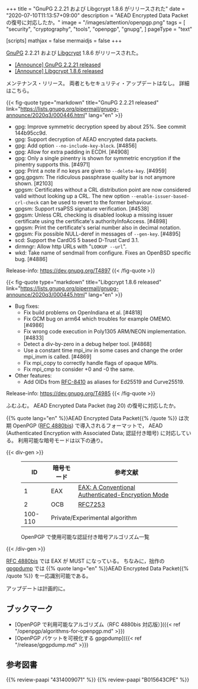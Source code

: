 +++
title = "GnuPG 2.2.21 および Libgcrypt 1.8.6 がリリースされた"
date =  "2020-07-10T11:13:57+09:00"
description = "AEAD Encrypted Data Packet の復号に対応したか。"
image = "/images/attention/openpgp.png"
tags = [
  "security",
  "cryptography",
  "tools",
  "openpgp",
  "gnupg",
]
pageType = "text"

[scripts]
  mathjax = false
  mermaidjs = false
+++

[GnuPG] 2.2.21 および [Libgcrypt] 1.8.6 がリリースされた。

- [[Announce] GnuPG 2.2.21 released](https://lists.gnupg.org/pipermail/gnupg-announce/2020q3/000446.html)
- [[Announce] Libgcrypt 1.8.6 released](https://lists.gnupg.org/pipermail/gnupg-announce/2020q3/000445.html)

メンテナンス・リリース。
両者ともセキュリティ・アップデートはなし。
詳細はこちら。

{{< fig-quote type="markdown" title="GnuPG 2.2.21 released" link="https://lists.gnupg.org/pipermail/gnupg-announce/2020q3/000446.html" lang="en" >}}
* gpg: Improve symmetric decryption speed by about 25%. See commit 144b95cc9d.
* gpg: Support decryption of AEAD encrypted data packets.
* gpg: Add option `--no-include-key-block`. [#4856]
* gpg: Allow for extra padding in ECDH.  [#4908]
* gpg: Only a single pinentry is shown for symmetric encryption if the pinentry supports this.  [#4971]
* gpg: Print a note if no keys are given to `--delete-key`.  [#4959]
* gpg,gpgsm: The ridiculous passphrase quality bar is not anymore shown.  [#2103]
* gpgsm: Certificates without a CRL distribution point are now considered valid without looking up a CRL.  The new option `--enable-issuer-based-crl-check` can be used to revert to the former behaviour.
* gpgsm: Support rsaPSS signature verification.  [#4538]
* gpgsm: Unless CRL checking is disabled lookup a missing issuer certificate using the certificate's authorityInfoAccess.  [#4898]
* gpgsm: Print the certificate's serial number also in decimal notation.
* gpgsm: Fix possible NULL-deref in messages of `--gen-key`.  [#4895]
* scd: Support the CardOS 5 based D-Trust Card 3.1.
* dirmngr: Allow http URLs with "`LOOKUP --url`".
* wkd: Take name of sendmail from configure.  Fixes an OpenBSD specific bug.  [#4886]

Release-info: https://dev.gnupg.org/T4897
{{< /fig-quote >}}

{{< fig-quote type="markdown" title="Libgcrypt 1.8.6 released" link="https://lists.gnupg.org/pipermail/gnupg-announce/2020q3/000445.html" lang="en" >}}
* Bug fixes:
   - Fix build problems on OpenIndiana et al. [#4818]
   - Fix GCM bug on arm64 which troubles for example OMEMO.  [#4986]
   - Fix wrong code execution in Poly1305 ARM/NEON implementation. [#4833]
   - Detect a div-by-zero in a debug helper tool.  [#4868]
   - Use a constant time mpi_inv in some cases and change the order mpi_invm is called.  [#4869]
   - Fix mpi_copy to correctly handle flags of opaque MPIs.
   - Fix mpi_cmp to consider +0 and -0 the same.
 * Other features:
   - Add OIDs from [RFC-8410](https://tools.ietf.org/html/rfc8410) as aliases for Ed25519 and Curve25519.

 Release-info: https://dev.gnupg.org/T4985
{{< /fig-quote >}}

ふむふむ。
AEAD Encrypted Data Packet (tag 20) の復号に対応したか。

{{% quote lang="en" %}}AEAD Encrypted Data Packet{{% /quote %}} は次期 OpenPGP ([RFC 4880bis]) で導入されるフォーマットで， AEAD (Authenticated Encryption with Associated Data; 認証付き暗号) に対応している。
利用可能な暗号モードは以下の通り。

{{< div-gen >}}
<figure>
<table>
<thead>
<tr><th>ID</th><th>暗号モード</th><th>参考文献</th></tr>
</thead>
<tbody>
<tr>
<td class='right'>1</td>
<td class="nowrap">EAX</td>
<td><a href="https://eprint.iacr.org/2003/069">EAX: A Conventional Authenticated-Encryption Mode</a></td>
</tr><tr>
<td class='right'>2</td>
<td class="nowrap">OCB</td>
<td><a href="https://tools.ietf.org/html/rfc7253">RFC7253</a></td>
</tr><tr>
<td class='right'>100-110</td>
<td colspan="2">Private/Experimental algorithm</td>
</tr>
</tbody>
</table>
<figcaption>OpenPGP で使用可能な認証付き暗号アルゴリズム一覧</figcaption>
</figure>
{{< /div-gen >}}

[RFC 4880bis] では EAX が MUST になっている。
ちなみに，拙作の [gpgpdump] では {{% quote lang="en" %}}AEAD Encrypted Data Packet{{% /quote %}} を一応識別可能である。

アップデートは計画的に。

## ブックマーク

- [OpenPGP で利用可能なアルゴリズム（RFC 4880bis 対応版）]({{< ref "/openpgp/algorithms-for-openpgp.md" >}})
- [OpenPGP パケットを可視化する gpgpdump]({{< ref "/release/gpgpdump.md" >}})

[GnuPG]: https://gnupg.org/ "The GNU Privacy Guard"
[Libgcrypt]: https://gnupg.org/software/libgcrypt/
[OpenPGP]: http://openpgp.org/
[RFC 4880bis]: https://datatracker.ietf.org/doc/draft-ietf-openpgp-rfc4880bis/ "draft-ietf-openpgp-rfc4880bis - OpenPGP Message Format"
[gpgpdump]: https://github.com/spiegel-im-spiegel/gpgpdump "spiegel-im-spiegel/gpgpdump: OpenPGP packet visualizer"

## 参考図書

{{% review-paapi "4314009071" %}} <!-- 暗号化 プライバシーを救った反乱者たち -->
{{% review-paapi "B015643CPE" %}} <!-- 暗号技術入門 第3版 -->
